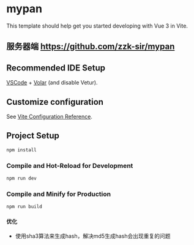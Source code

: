 # mypan

This template should help get you started developing with Vue 3 in Vite.

## 服务器端 https://github.com/zzk-sir/mypan
## Recommended IDE Setup

[VSCode](https://code.visualstudio.com/) + [Volar](https://marketplace.visualstudio.com/items?itemName=Vue.volar) (and disable Vetur).

## Customize configuration

See [Vite Configuration Reference](https://vitejs.dev/config/).

## Project Setup

```sh
npm install
```

### Compile and Hot-Reload for Development

```sh
npm run dev
```

### Compile and Minify for Production

```sh
npm run build
```

#### 优化
- 使用sha3算法来生成hash，解决md5生成hash会出现重复的问题

